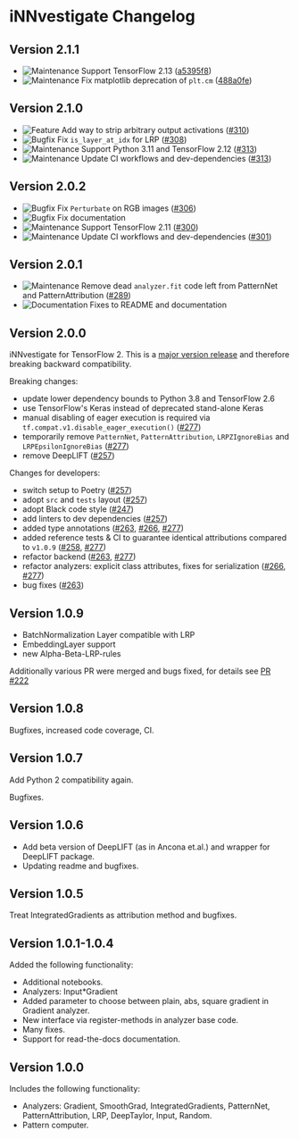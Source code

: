 <!--
# Badges
![BREAKING][badge-breaking]
![Deprecation][badge-deprecation]
![Feature][badge-feature]
![Enhancement][badge-enhancement]
![Bugfix][badge-bugfix]
![Experimental][badge-experimental]
![Maintenance][badge-maintenance]
![Documentation][badge-docs]
-->
# iNNvestigate Changelog
## Version 2.1.1
- ![Maintenance][badge-maintenance] Support TensorFlow 2.13 
    ([a5395f8](https://github.com/albermax/innvestigate/commit/a5395f82aabeb1c3ca7355d01bafc6a4f8aef795))
- ![Maintenance][badge-maintenance] Fix matplotlib deprecation of `plt.cm` 
    ([488a0fe](https://github.com/albermax/innvestigate/commit/488a0fe08d3cf4cc9656a9644f20fd0579dfc02e))

## Version 2.1.0
- ![Feature][badge-feature] Add way to strip arbitrary output activations ([#310](https://github.com/albermax/innvestigate/pull/310))
- ![Bugfix][badge-bugfix] Fix `is_layer_at_idx` for LRP ([#308](https://github.com/albermax/innvestigate/pull/308))
- ![Maintenance][badge-maintenance] Support Python 3.11 and TensorFlow 2.12 ([#313](https://github.com/albermax/innvestigate/pull/313))
- ![Maintenance][badge-maintenance] Update CI workflows and dev-dependencies ([#313](https://github.com/albermax/innvestigate/pull/313))

## Version 2.0.2
- ![Bugfix][badge-bugfix] Fix `Perturbate` on RGB images ([#306](https://github.com/albermax/innvestigate/pull/306))
- ![Bugfix][badge-bugfix] Fix documentation
- ![Maintenance][badge-maintenance] Support TensorFlow 2.11 ([#300](https://github.com/albermax/innvestigate/pull/300))
- ![Maintenance][badge-maintenance] Update CI workflows and dev-dependencies ([#301](https://github.com/albermax/innvestigate/pull/301))
## Version 2.0.1
- ![Maintenance][badge-maintenance] Remove dead `analyzer.fit` code left from PatternNet and PatternAttribution ([#289](https://github.com/albermax/innvestigate/pull/289))
- ![Documentation][badge-docs] Fixes to README and documentation

## Version 2.0.0
iNNvestigate for TensorFlow 2. This is a [major version release](https://semver.org) and therefore breaking backward compatibility.

Breaking changes:
- update lower dependency bounds to Python 3.8 and TensorFlow 2.6
- use TensorFlow's Keras instead of deprecated stand-alone Keras
- manual disabling of eager execution is required via `tf.compat.v1.disable_eager_execution()` ([#277](https://github.com/albermax/innvestigate/pull/277))
- temporarily remove `PatternNet`, `PatternAttribution`, `LRPZIgnoreBias` and `LRPEpsilonIgnoreBias` ([#277](https://github.com/albermax/innvestigate/pull/277))
- remove DeepLIFT ([#257](https://github.com/albermax/innvestigate/pull/257))

Changes for developers:
- switch setup to Poetry ([#257](https://github.com/albermax/innvestigate/pull/257))
- adopt `src` and `tests` layout ([#257](https://github.com/albermax/innvestigate/pull/257))
- adopt Black code style ([#247](https://github.com/albermax/innvestigate/pull/247))
- add linters to dev dependencies ([#257](https://github.com/albermax/innvestigate/pull/257))
- added type annotations ([#263](https://github.com/albermax/innvestigate/pull/263), [#266](https://github.com/albermax/innvestigate/pull/266), [#277](https://github.com/albermax/innvestigate/pull/277))
- added reference tests & CI to guarantee identical attributions compared to `v1.0.9`  ([#258](https://github.com/albermax/innvestigate/pull/258), [#277](https://github.com/albermax/innvestigate/pull/277))
- refactor backend ([#263](https://github.com/albermax/innvestigate/pull/263), [#277](https://github.com/albermax/innvestigate/pull/277))
- refactor analyzers: explicit class attributes, fixes for serialization ([#266](https://github.com/albermax/innvestigate/pull/266), [#277](https://github.com/albermax/innvestigate/pull/277))
- bug fixes ([#263](https://github.com/albermax/innvestigate/pull/263))

## Version 1.0.9
- BatchNormalization Layer compatible with LRP
- EmbeddingLayer support
- new Alpha-Beta-LRP-rules

Additionally various PR were merged and bugs fixed,
for details see [PR #222](https://github.com/albermax/innvestigate/pull/222)

## Version 1.0.8
Bugfixes, increased code coverage, CI.

## Version 1.0.7
Add Python 2 compatibility again.

Bugfixes.

## Version 1.0.6
* Add beta version of DeepLIFT (as in Ancona et.al.) and wrapper for DeepLIFT package.
* Updating readme and bugfixes.

## Version 1.0.5
Treat IntegratedGradients as attribution method and bugfixes.

## Version 1.0.1-1.0.4
Added the following functionality:

* Additional notebooks.
* Analyzers: Input\*Gradient
* Added parameter to choose between plain, abs, square gradient in Gradient analyzer.
* New interface via register-methods in analyzer base code.
* Many fixes.
* Support for read-the-docs documentation.

## Version 1.0.0
Includes the following functionality:

* Analyzers: Gradient, SmoothGrad, IntegratedGradients, PatternNet, PatternAttribution, LRP, DeepTaylor, Input, Random.
* Pattern computer.

[badge-breaking]: https://img.shields.io/badge/BREAKING-red.svg
[badge-deprecation]: https://img.shields.io/badge/deprecation-orange.svg
[badge-feature]: https://img.shields.io/badge/feature-green.svg
[badge-enhancement]: https://img.shields.io/badge/enhancement-blue.svg
[badge-bugfix]: https://img.shields.io/badge/bugfix-purple.svg
[badge-security]: https://img.shields.io/badge/security-black.svg
[badge-experimental]: https://img.shields.io/badge/experimental-lightgrey.svg
[badge-maintenance]: https://img.shields.io/badge/maintenance-gray.svg
[badge-docs]: https://img.shields.io/badge/docs-orange.svg